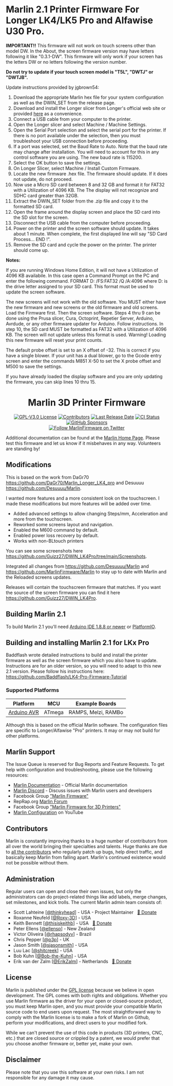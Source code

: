 # Marlin 2.1 Printer Firmware For Longer LK4/LK5 Pro and Alfawise U30 Pro.

**IMPORTANT!!** This firmware will not work on touch screens other than model DW. In the About, the screen firmware version may have letters following it like "0.3.1-DW". This firmware will only work if your screen has the letters DW or no letters following the version number.

**Do not try to update if your touch screen model is "T5L", "DWTJ" or "DWTJB".** 

Update instructions provided by jgbrown54:
1. Download the appropriate Marlin hex file for your system configuration as well as the DWIN_SET from the release page.
2. Download and install the Longer slicer from Longer's official web site or provided [here](https://onedrive.live.com/?authkey=%21AOBMazQNwWoTAuQ&id=3BFF2E2DC1E8717D%2129166&cid=3BFF2E2DC1E8717D) as a convenience.
3. Connect a USB cable from your computer to the printer.
4. Open the Longer slicer and select Machine / Machine Settings.
5. Open the Serial Port selection and select the serial port for the printer. If there is no port available under the selection, then you must troubleshoot your USB connection before proceeding.
6. If a port was selected, set the Baud Rate to Auto. Note that the baud rate may change after installation. You will need to account for this in any control software you are using. The new baud rate is 115200.
7. Select the OK button to save the settings.
8. On Longer Slicer, select Machine / Install Custom Firmware.
9. Locate the new firmware .hex file. The firmware should update. If it does not update, do not proceed.
10. Now use a Micro SD card between 8 and 32 GB and format it for FAT32 with a Utilization of 4096 KB. The The display will not recognize and SDHC card greater than 32GB. 
11. Extract the DWIN_SET folder from the .zip file and copy it to the formatted SD card.
12. Open the frame around the display screen and place the SD card into the SD slot for the screen.
13. Disconnect the USB cable from the computer before proceeding.
14. Power on the printer and the screen software should update. It takes about 1 minute. When complete, the first displayed line will say "SD Card Process... END !".
15. Remove the SD card and cycle the power on the printer. The printer should come up.

**Notes:** 

If you are running Windows Home Edition, it will not have a Utilization of 4096 KB availabile. In this case open a Command Prompt on the PC and enter the following command. FORMAT D: /FS:FAT32 /Q /A:4096 where D: is the drive letter assigned to your SD card. This format must be used to update the screen software.

The new screens will not work with the old software. You MUST either have the new firmware and new screens or the old firmware and old screens. Load the Firmware first. Then the screen software. Steps 4 thru 9 can be done using the Prusa slicer, Cura, Octoprint, Repetier Server, Arduino, Avrdude, or any other firmware updater for Arduino. Follow instructions. In step 10, the SD card MUST be formatted as FAT32 with a Utilization of 4096 KB. The screen will not update unless this format is used. Warning! Loading this new firmware will reset your print counts.

The default probe offset is set to an X offset of -32. This is correct if you have a single blower. If your unit has a dual blower, go to the Gcode entry screen and enter the commands M851 X-50 to set the X probe offset and M500 to save the settings.

If you have already loaded the display software and you are only updating the firmware, you can skip lines 10 thru 15.

<h1 align="center">Marlin 3D Printer Firmware</h1>

<p align="center">
    <a href="/LICENSE"><img alt="GPL-V3.0 License" src="https://img.shields.io/github/license/marlinfirmware/marlin.svg"></a>
    <a href="https://github.com/MarlinFirmware/Marlin/graphs/contributors"><img alt="Contributors" src="https://img.shields.io/github/contributors/marlinfirmware/marlin.svg"></a>
    <a href="https://github.com/MarlinFirmware/Marlin/releases"><img alt="Last Release Date" src="https://img.shields.io/github/release-date/MarlinFirmware/Marlin"></a>
    <a href="https://github.com/MarlinFirmware/Marlin/actions"><img alt="CI Status" src="https://github.com/MarlinFirmware/Marlin/actions/workflows/test-builds.yml/badge.svg"></a>
    <a href="https://github.com/sponsors/thinkyhead"><img alt="GitHub Sponsors" src="https://img.shields.io/github/sponsors/thinkyhead?color=db61a2"></a>
    <br />
    <a href="https://twitter.com/MarlinFirmware"><img alt="Follow MarlinFirmware on Twitter" src="https://img.shields.io/twitter/follow/MarlinFirmware?style=social&logo=twitter"></a>
</p>

Additional documentation can be found at the [Marlin Home Page](https://marlinfw.org/).
Please test this firmware and let us know if it misbehaves in any way. Volunteers are standing by!

## Modifications

This is based on the work from DaGr70 https://github.com/DaGr70/Marlin_Longer_LK4_pro and Desuuuu https://github.com/Desuuuu/Marlin.

I wanted more features and a more consistent look on the touchscreen. I made these modifications but more features will be added over time.
- Added advanced settings to allow changing Steps/mm, Acceleration and more from the touchscreen.
- Reworked some screens layout and navigation.
- Enabled the M600 command by default.
- Enabled power loss recovery by default.
- Works with non-BLtouch printers

You can see some screenshots here https://github.com/Guizz27/DWIN_LK4Pro/tree/main/Screenshots.

Integrated all changes from https://github.com/Desuuuu/Marlin and https://github.com/MarlinFirmware/Marlin to stay up to date with Marlin and the Reloaded screens updates.

Releases will contain the touchscreen firmware that matches. If you want the source of the screen firmware you can find it here https://github.com/Guizz27/DWIN_LK4Pro.

## Building Marlin 2.1

To build Marlin 2.1 you'll need [Arduino IDE 1.8.8 or newer](https://www.arduino.cc/en/main/software) or [PlatformIO](http://docs.platformio.org/en/latest/ide.html#platformio-ide).

## Building and installing Marlin 2.1 for LKx Pro
Baddflash wrote detailed instructions to build and install the printer firmware as well as the screen firmware which you also have to update. Instructions are for an older version, so you will need to adapt to this new 2.1 version.
Please follow his instructions here: https://github.com/Baddflash/LK4-Pro-Firmware-Tutorial

### Supported Platforms
  
  Platform|MCU|Example Boards
  --------|---|-------
  [Arduino AVR](https://www.arduino.cc/)|ATmega|RAMPS, Melzi, RAMBo

  Although this is based on the official Marlin software. The configuration files are specific to Longer/Alfawise "Pro" printers.
  It may or may not build for other platforms.

## Marlin Support

The Issue Queue is reserved for Bug Reports and Feature Requests. To get help with configuration and troubleshooting, please use the following resources:

- [Marlin Documentation](https://marlinfw.org) - Official Marlin documentation
- [Marlin Discord](https://discord.gg/n5NJ59y) - Discuss issues with Marlin users and developers
- Facebook Group ["Marlin Firmware"](https://www.facebook.com/groups/1049718498464482/)
- RepRap.org [Marlin Forum](https://forums.reprap.org/list.php?415)
- Facebook Group ["Marlin Firmware for 3D Printers"](https://www.facebook.com/groups/3Dtechtalk/)
- [Marlin Configuration](https://www.youtube.com/results?search_query=marlin+configuration) on YouTube

## Contributors

Marlin is constantly improving thanks to a huge number of contributors from all over the world bringing their specialties and talents. Huge thanks are due to [all the contributors](https://github.com/MarlinFirmware/Marlin/graphs/contributors) who regularly patch up bugs, help direct traffic, and basically keep Marlin from falling apart. Marlin's continued existence would not be possible without them.

## Administration

Regular users can open and close their own issues, but only the administrators can do project-related things like add labels, merge changes, set milestones, and kick trolls. The current Marlin admin team consists of:

 - Scott Lahteine [[@thinkyhead](https://github.com/thinkyhead)] - USA - Project Maintainer &nbsp; [💸 Donate](https://www.thinkyhead.com/donate-to-marlin)
 - Roxanne Neufeld [[@Roxy-3D](https://github.com/Roxy-3D)] - USA
 - Keith Bennett [[@thisiskeithb](https://github.com/thisiskeithb)] - USA &nbsp; [💸 Donate](https://github.com/sponsors/thisiskeithb)
 - Peter Ellens [[@ellensp](https://github.com/ellensp)] - New Zealand
 - Victor Oliveira [[@rhapsodyv](https://github.com/rhapsodyv)] - Brazil
 - Chris Pepper [[@p3p](https://github.com/p3p)] - UK
 - Jason Smith [[@sjasonsmith](https://github.com/sjasonsmith)] - USA
 - Luu Lac [[@shitcreek](https://github.com/shitcreek)] - USA
 - Bob Kuhn [[@Bob-the-Kuhn](https://github.com/Bob-the-Kuhn)] - USA
 - Erik van der Zalm [[@ErikZalm](https://github.com/ErikZalm)] - Netherlands &nbsp; [💸 Donate](https://flattr.com/submit/auto?user_id=ErikZalm&url=https://github.com/MarlinFirmware/Marlin&title=Marlin&language=&tags=github&category=software)

## License

Marlin is published under the [GPL license](/LICENSE) because we believe in open development. The GPL comes with both rights and obligations. Whether you use Marlin firmware as the driver for your open or closed-source product, you must keep Marlin open, and you must provide your compatible Marlin source code to end users upon request. The most straightforward way to comply with the Marlin license is to make a fork of Marlin on Github, perform your modifications, and direct users to your modified fork.

While we can't prevent the use of this code in products (3D printers, CNC, etc.) that are closed source or crippled by a patent, we would prefer that you choose another firmware or, better yet, make your own.

## Disclaimer
Please note that you use this software at your own risks. I am not responsible for any damage it may cause.

